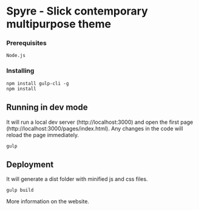 # Spyre - Slick contemporary multipurpose theme

### Prerequisites

```
Node.js
```

### Installing

```
npm install gulp-cli -g
npm install
```

## Running in dev mode

It will run a local dev server (http://localhost:3000) and open the first page (http://localhost:3000/pages/index.html).
Any changes in the code will reload the page immediately.

```
gulp
```

## Deployment

It will generate a dist folder with minified js and css files.

```
gulp build
```

More information on the website.